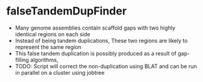 # falseTandemDupFinder
+ Many genome assemblies contain scaffold gaps with two highly identical regions on each side
+ Instead of being tandem duplications, These two regions are likely to represent the same region
+ This false tandem duplication is possibly produced as a result of gap-filling algorithms, 
+ TODO: Script will correct the non-duplication using BLAT and can be run in parallel on a cluster using
  jobtree
